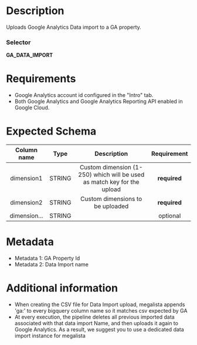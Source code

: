 # Description

Uploads Google Analytics Data import to a GA property.

### Selector
**GA_DATA_IMPORT**

# Requirements

- Google Analytics account id configured in the "Intro" tab.
- Both Google Analytics and Google Analytics Reporting API enabled in Google Cloud.

# Expected Schema

| Column name | Type | Description | Requirement |
| :---: | :---: | :---: | :---: |
| dimension1 | STRING | Custom dimension (1-250) which will be used as match key for the upload | **required** |
| dimension2 | STRING | Custom dimensions to be uploaded | **required** |
| dimension... | STRING | | optional | 

# Metadata

- Metadata 1: GA Property Id
- Metadata 2: Data Import name

# Additional information

- When creating the CSV file for Data Import upload, megalista appends 'ga:' to every bigquery column name so it matches csv expected by GA
- At every execution, the pipeline deletes all previous imported data associated with that data import Name, and then uploads it again to Google Analytics. As a result, we suggest you to use a dedicated data import instance for megalista


